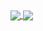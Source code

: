 <a href="https://github.com/WinsomeQuill">
  <img align="center" src="https://github-readme-stats.vercel.app/api?username=WinsomeQuill&show_icons=true&bg_color=30,0d1117,0d1117&text_color=fff" />
</a>
<a href="https://github.com/anuraghazra/convoychat">
  <img align="center" src="https://github-readme-stats.vercel.app/api/top-langs/?username=WinsomeQuill&bg_color=30,0d1117,0d1117&text_color=fff" />
</a>

